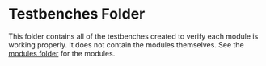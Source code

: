 # Testbenches Folder
This folder contains all of the testbenches created to verify each module is working properly. It does not contain the modules themselves.
See the [modules folder](/modules) for the modules.
